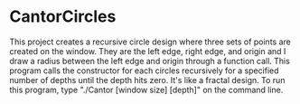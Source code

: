# CantorCircles
This project creates a recursive circle design where three sets of points are created on the window.
They are the left edge, right edge, and origin and I draw a radius between the left edge and origin through a function call.
This program calls the constructor for each circles recursively for a specified number of depths until the depth hits zero.
It's like a fractal design.
To run this program, type "./Cantor [window size] [depth]" on the command line.

